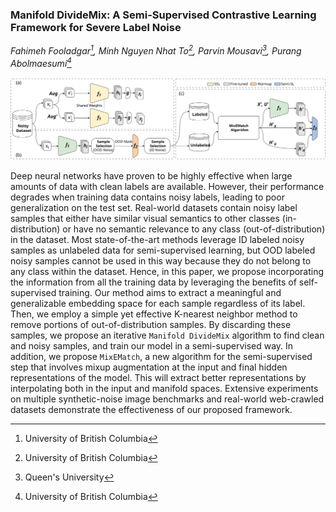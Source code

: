 ### Manifold DivideMix: A Semi-Supervised Contrastive Learning Framework for Severe Label Noise

*Fahimeh Fooladgar[^1], Minh Nguyen Nhat To[^1], Parvin Mousavi[^2], Purang Abolmaesumi[^1]*

[^1]: University of British Columbia
[^2]: Queen's University

![Block Diagram](./images/Block_Diagram.svg)

Deep neural networks have proven to be highly effective when large amounts of data with clean labels are available. However, their performance degrades when training data contains noisy labels, leading to poor generalization on the test set. Real-world datasets contain noisy label samples that either have similar visual semantics to other classes (in-distribution) or have no semantic relevance to any class (out-of-distribution) in the dataset. Most state-of-the-art methods leverage ID labeled noisy samples as unlabeled data for semi-supervised learning, but OOD labeled noisy samples cannot be used in this way because they do not belong to any class within the dataset. Hence, in this paper, we propose incorporating the information from all the training data by leveraging the benefits of self-supervised training. Our method aims to extract a meaningful and generalizable embedding space for each sample regardless of its label. Then, we employ a simple yet effective K-nearest neighbor method to remove portions of out-of-distribution samples. By discarding these samples, we propose an iterative `Manifold DivideMix` algorithm to find clean and noisy samples, and train our model in a semi-supervised way. In addition, we propose `MixEMatch`, a new algorithm for the semi-supervised step that involves mixup augmentation at the input and final hidden representations of the model. This will extract better representations by interpolating both in the input and manifold spaces.
Extensive experiments on multiple synthetic-noise image benchmarks and real-world web-crawled datasets demonstrate the effectiveness of our proposed framework.

